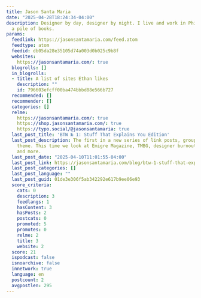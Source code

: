 ```yaml
---
title: Jason Santa Maria
date: "2025-04-28T18:24:34-04:00"
description: Designer by day, designer by night. I live and work in Philadelphia under
  a pile of books.
params:
  feedlink: https://jasonsantamaria.com/feed.atom
  feedtype: atom
  feedid: db05da28e35105d74a003d0b025c9b8f
  websites:
    https://jasonsantamaria.com/: true
  blogrolls: []
  in_blogrolls:
  - title: A list of sites Ethan likes
    description: ""
    id: 796603efcff00ba474bbbd88e566b727
  recommended: []
  recommender: []
  categories: []
  relme:
    https://jasonsantamaria.com/: true
    https://shop.jasonsantamaria.com/: true
    https://typo.social/@jasonsantamaria: true
  last_post_title: 'BTW № 1: Stuff That Explains You Edition'
  last_post_description: The first in a new series of link posts, grouped around a
    theme. This time we look at Emigre Magazine, TMBG, designer burnout, sketchbooks,
    and more.
  last_post_date: "2025-04-10T11:01:55-04:00"
  last_post_link: https://jasonsantamaria.com/blog/btw-1-stuff-that-explains-you-edition
  last_post_categories: []
  last_post_language: ""
  last_post_guid: 01de3e306f5ab342292e617b9ee06e93
  score_criteria:
    cats: 0
    description: 3
    feedlangs: 1
    hasContent: 3
    hasPosts: 2
    postcats: 0
    promoted: 5
    promotes: 0
    relme: 2
    title: 3
    website: 2
  score: 21
  ispodcast: false
  isnoarchive: false
  innetwork: true
  language: en
  postcount: 2
  avgpostlen: 295
---
```

